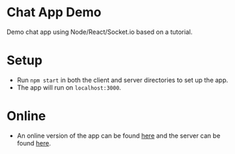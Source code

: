 # Chat App Demo
Demo chat app using Node/React/Socket.io based on a tutorial.

# Setup
* Run ```npm start``` in both the client and server directories to set up the app.
* The app will run on ```localhost:3000```.

# Online
* An online version of the app can be found [here](https://practical-tesla-9811f3.netlify.app) and the server can be found [here](https://jsun454-chat-app-demo.herokuapp.com/).
